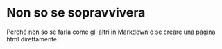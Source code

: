 # Non so se sopravvivera

Perché non so se farla come gli altri in Markdown o se creare una pagina html direttamente.
